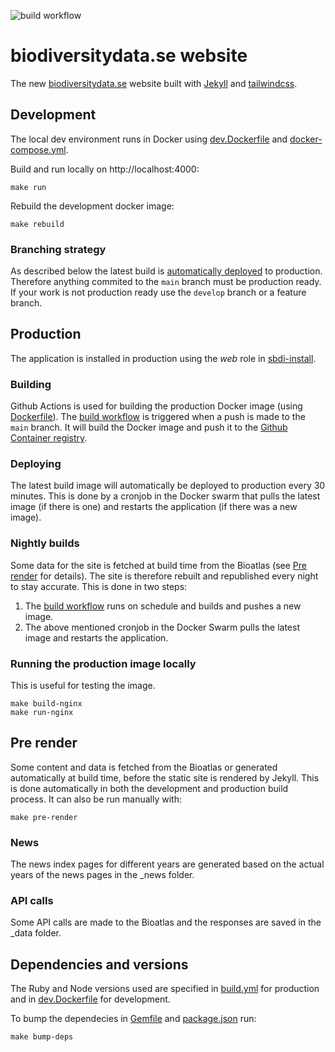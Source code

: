 ![build workflow](https://github.com/biodiversitydata-se/web/actions/workflows/build.yml/badge.svg)

# biodiversitydata.se website
The new [biodiversitydata.se](https://new.biodiversitydata.se) website built with [Jekyll](https://jekyllrb.com/) and [tailwindcss](https://tailwindcss.com/).

## Development
The local dev environment runs in Docker using [dev.Dockerfile](dev.Dockerfile) and [docker-compose.yml](docker-compose.yml).

Build and run locally on http://localhost:4000:
```
make run
```

Rebuild the development docker image:
```
make rebuild
```

### Branching strategy
As described below the latest build is [automatically deployed](#deploying) to production. Therefore anything commited to the `main` branch must be production ready. If your work is not production ready use the `develop` branch or a feature branch.

## Production
The application is installed in production using the *web* role in [sbdi-install](https://github.com/biodiversitydata-se/sbdi-install/tree/main/ansible/roles/web).

### Building
Github Actions is used for building the production Docker image (using [Dockerfile](Dockerfile)). The [build workflow](.github/workflows/build.yml) is triggered when a push is made to the `main` branch. It will build the Docker image and push it to the [Github Container registry](https://github.com/orgs/biodiversitydata-se/packages).

### Deploying
The latest build image will automatically be deployed to production every 30 minutes. This is done by a cronjob in the Docker swarm that pulls the latest image (if there is one) and restarts the application (if there was a new image).

### Nightly builds
Some data for the site is fetched at build time from the Bioatlas (see [Pre render](#pre-render) for details). The site is therefore rebuilt and republished every night to stay accurate. This is done in two steps:

1. The [build workflow](.github/workflows/build.yml) runs on schedule and builds and pushes a new image.
2. The above mentioned cronjob in the Docker Swarm pulls the latest image and restarts the application.

### Running the production image locally
This is useful for testing the image.
```
make build-nginx
make run-nginx
```

## Pre render
Some content and data is fetched from the Bioatlas or generated automatically at build time, before the static site is rendered by Jekyll. This is done automatically in both the development and production build process. It can also be run manually with:
```
make pre-render
```
### News
The news index pages for different years are generated based on the actual years of the news pages in the _news folder.

### API calls
Some API calls are made to the Bioatlas and the responses are saved in the _data folder.

## Dependencies and versions
The Ruby and Node versions used are specified in [build.yml](.github/workflows/build.yml) for production and in [dev.Dockerfile](dev.Dockerfile) for development.

To bump the dependecies in [Gemfile](Gemfile) and [package.json](package.json) run:
```
make bump-deps
```
